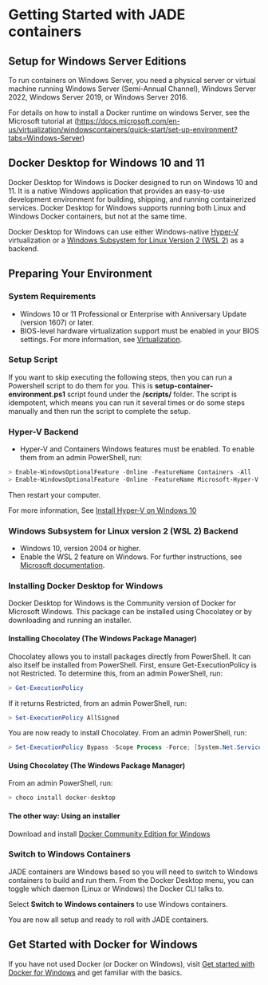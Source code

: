 # Getting Started with JADE containers
## Setup for Windows Server Editions

To run containers on Windows Server, you need a physical server or virtual machine running Windows Server (Semi-Annual Channel), Windows Server 2022, Windows Server 2019, or Windows Server 2016.

For details on how to install a Docker runtime on windows Server, see the Microsoft tutorial at
(https://docs.microsoft.com/en-us/virtualization/windowscontainers/quick-start/set-up-environment?tabs=Windows-Server)

## Docker Desktop for Windows 10 and 11

Docker Desktop for Windows is Docker designed to run on Windows 10 and 11. It is a native Windows application that provides an easy-to-use development environment for building, shipping, and running containerized services. Docker Desktop for Windows supports running both Linux and Windows Docker containers, but not at the same time.

Docker Desktop for Windows can use either Windows-native [Hyper-V](https://docs.microsoft.com/en-us/virtualization/hyper-v-on-windows/about/) virtualization or
a [Windows Subsystem for Linux Version 2 (WSL 2)](https://docs.docker.com/docker-for-windows/wsl/) as a backend.

## Preparing Your Environment

### System Requirements

- Windows 10 or 11 Professional or Enterprise with Anniversary Update (version 1607) or later.
- BIOS-level hardware virtualization support must be enabled in your
    BIOS settings.  For more information, see [Virtualization](https://docs.docker.com/docker-for-windows/troubleshoot/#virtualization-must-be-enabled).

### Setup Script

If you want to skip executing the following steps, then you can run a Powershell script to do them for you. This is __setup-container-environment.ps1__ script found under the __/scripts/__ folder. The script is idempotent, which means you can run it several times or do some steps manually and then run the script to complete the setup.

### Hyper-V Backend

- Hyper-V and Containers Windows features must be enabled. To enable them from an admin PowerShell, run:

```powershell
> Enable-WindowsOptionalFeature -Online -FeatureName Containers -All
> Enable-WindowsOptionalFeature -Online -FeatureName Microsoft-Hyper-V -All
```

Then restart your computer.

For more information, See [Install Hyper-V on Windows 10](https://docs.microsoft.com/virtualization/hyper-v-on-windows/quick-start/enable-hyper-v)

### Windows Subsystem for Linux version 2 (WSL 2) Backend

- Windows 10, version 2004 or higher.
- Enable the WSL 2 feature on Windows. For further instructions, see
    [Microsoft documentation](https://docs.microsoft.com/windows/wsl/install-win10).

### Installing Docker Desktop for Windows

Docker Desktop for Windows is the Community version of Docker for Microsoft Windows. This package can be installed using Chocolatey or by downloading and running an installer.

#### Installing Chocolatey (The Windows Package Manager)

Chocolatey allows you to install packages directly from PowerShell. It can also itself be installed from PowerShell.
First, ensure Get-ExecutionPolicy is not Restricted. To determine this, from an admin PowerShell, run:

```powershell
> Get-ExecutionPolicy
```

If it returns Restricted, from an admin PowerShell, run:

```powershell
> Set-ExecutionPolicy AllSigned
```

You are now ready to install Chocolatey. From an admin PowerShell, run:

```powershell
> Set-ExecutionPolicy Bypass -Scope Process -Force; [System.Net.ServicePointManager]::SecurityProtocol = [System.Net.ServicePointManager]::SecurityProtocol -bor 3072; iex ((New-Object System.Net.WebClient).DownloadString('https://chocolatey.org/install.ps1'))
```

#### Using Chocolatey (The Windows Package Manager)

From an admin PowerShell, run:

```powershell
> choco install docker-desktop
```

#### The other way: Using an installer

Download and install [Docker Community Edition for Windows](https://store.docker.com/editions/community/docker-ce-desktop-windows)

### Switch to Windows Containers

JADE containers are Windows based so you will need to switch to Windows containers to build
and run them. From the Docker Desktop menu, you can toggle which daemon (Linux or Windows)
the Docker CLI talks to.

Select **Switch to Windows containers** to use Windows containers.

You are now all setup and ready to roll with JADE containers.

## Get Started with Docker for Windows

If you have not used Docker (or Docker on Windows), visit [Get started with Docker for Windows](https://docs.docker.com/docker-for-windows/) and get familiar with the basics.
